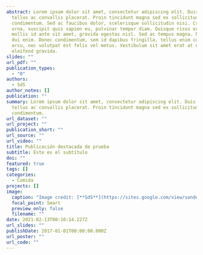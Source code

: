 ```yaml
---
abstract: Lorem ipsum dolor sit amet, consectetur adipiscing elit. Duis posuere
  tellus ac convallis placerat. Proin tincidunt magna sed ex sollicitudin
  condimentum. Sed ac faucibus dolor, scelerisque sollicitudin nisi. Cras purus
  urna, suscipit quis sapien eu, pulvinar tempor diam. Quisque risus orci,
  mollis id ante sit amet, gravida egestas nisl. Sed ac tempus magna. Proin in
  dui enim. Donec condimentum, sem id dapibus fringilla, tellus enim condimentum
  arcu, nec volutpat est felis vel metus. Vestibulum sit amet erat at nulla
  eleifend gravida.
slides: ""
url_pdf: ""
publication_types:
  - "0"
authors:
  - SdS
author_notes: []
publication: ""
summary: Lorem ipsum dolor sit amet, consectetur adipiscing elit. Duis posuere
  tellus ac convallis placerat. Proin tincidunt magna sed ex sollicitudin
  condimentum.
url_dataset: ""
url_project: ""
publication_short: ""
url_source: ""
url_video: ""
title: Publicación destacada de prueba
subtitle: Este es el subtítulo
doi: ""
featured: true
tags: []
categories:
  - Comida
projects: []
image:
  caption: "Image credit: [**SdS**](https://sites.google.com/view/sondesabores/inicio)"
  focal_point: Smart
  preview_only: false
  filename: ""
date: 2021-02-13T00:10:14.227Z
url_slides: ""
publishDate: 2017-01-01T00:00:00.000Z
url_poster: ""
url_code: ""
---
```

